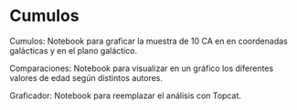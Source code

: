# Cumulos
Cumulos: Notebook para graficar la muestra de 10 CA en  en coordenadas galácticas y en el plano galáctico.


Comparaciones: Notebook para visualizar en un gráfico los diferentes valores de edad según distintos autores.


Graficador: Notebook para reemplazar el análisis con Topcat.

